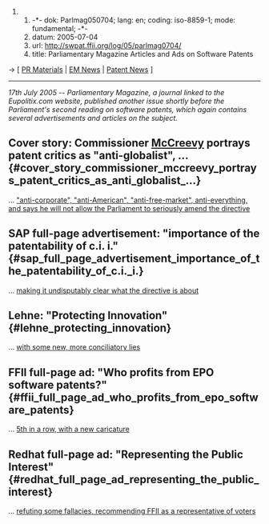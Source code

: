 1.  1.  -\*- dok: Parlmag050704; lang: en; coding: iso-8859-1; mode:
        fundamental; -\*-
    2.  datum: 2005-07-04
    3.  url: <http://swpat.ffii.org/log/05/parlmag0704/>
    4.  title: Parliamentary Magazine Articles and Ads on Software
        Patents

-\> \[ [ PR Materials](PrmatEn "wikilink") \| [ EM
News](EconomicMajorityNewsEn "wikilink") \| [ Patent
News](SwpatcninoEn "wikilink") \]

------------------------------------------------------------------------

*17th July 2005 \-- Parliamentary Magazine, a journal linked to the
Eupolitix.com website, published another issue shortly before the
Parliament\'s second reading on software patents, which again contains
several advertisements and articles on the subject.*

## Cover story: Commissioner [McCreevy](McCreevy "wikilink") portrays patent critics as \"anti-globalist\", \... {#cover_story_commissioner_mccreevy_portrays_patent_critics_as_anti_globalist_...}

\... [ \"anti-corporate\", \"anti-American\", \"anti-free-market\",
anti-everything, and says he will not allow the Parliament to seriously
amend the directive](McCreevy050704En "wikilink")

## SAP full-page advertisement: \"importance of the patentability of c.i. i.\" {#sap_full_page_advertisement_importance_of_the_patentability_of_c.i._i.}

\... [ making it undisputably clear what the directive is
about](Sap050704En "wikilink")

## Lehne: \"Protecting Innovation\" {#lehne_protecting_innovation}

\... [ with some new, more conciliatory lies](Lehne050704En "wikilink")

## FFII full-page ad: \"Who profits from EPO software patents?\" {#ffii_full_page_ad_who_profits_from_epo_software_patents}

\... [ 5th in a row, with a new caricature](Ffii050704En "wikilink")

## Redhat full-page ad: \"Representing the Public Interest\" {#redhat_full_page_ad_representing_the_public_interest}

\... [ refuting some fallacies, recommending FFII as a representative of
voters](Redhat050704En "wikilink")
